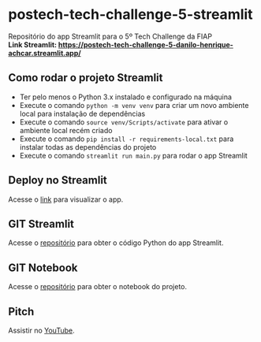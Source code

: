 # postech-tech-challenge-5-streamlit
Repositório do app Streamlit para o 5º Tech Challenge da FIAP<br/>
**Link Streamlit: https://postech-tech-challenge-5-danilo-henrique-achcar.streamlit.app/**

## Como rodar o projeto Streamlit
* Ter pelo menos o Python 3.x instalado e configurado na máquina
* Execute o comando <code>python -m venv venv</code> para criar um novo ambiente local para instalação de dependências
* Execute o comando <code>source venv/Scripts/activate</code> para ativar o ambiente local recém criado
* Execute o comando <code>pip install -r requirements-local.txt</code> para instalar todas as dependências do projeto
* Execute o comando <code>streamlit run main.py</code> para rodar o app Streamlit

## Deploy no Streamlit
Acesse o [link](https://postech-tech-challenge-5-danilo-henrique-achcar.streamlit.app/) para visualizar o app.

## GIT Streamlit
Acesse o [repositório](https://github.com/dhachcar/postech-tech-challenge-5-streamlit) para obter o código Python do app Streamlit.

## GIT Notebook
Acesse o [repositório](https://github.com/dhachcar/postech-tech-challenge-5) para obter o notebook do projeto.

## Pitch
Assistir no [YouTube](https://youtu.be/1zu4Y2PcILQ).